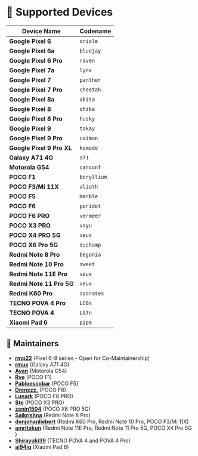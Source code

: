 # 📱 Supported Devices  

| Device Name                | Codename     |
|----------------------------|--------------|
| **Google Pixel 6**         | `oriole`     |
| **Google Pixel 6a**        | `bluejay`    |
| **Google Pixel 6 Pro**     | `raven`      |
| **Google Pixel 7a**        | `lynx`       |
| **Google Pixel 7**         | `panther`    |
| **Google Pixel 7 Pro**     | `cheetah`    |
| **Google Pixel 8a**        | `akita`      |
| **Google Pixel 8**         | `shiba`      |
| **Google Pixel 8 Pro**     | `husky`      |
| **Google Pixel 9**         | `tokay`      |
| **Google Pixel 9 Pro**     | `caiman`     |
| **Google Pixel 9 Pro XL**  | `komodo`     |
| **Galaxy A71 4G**          | `a71`        |
| **Motorola G54**           | `cancunf`    |
| **POCO F1**                | `beryllium`  |
| **POCO F3/Mi 11X**         | `alioth`     |
| **POCO F5**                | `marble`     |
| **POCO F6**                | `peridot`    |
| **POCO F6 PRO**            | `vermeer`    |
| **POCO X3 PRO**            | `vayu`       |
| **POCO X4 PRO 5G**         | `veux`       |
| **POCO X6 Pro 5G**         | `duchamp`    |
| **Redmi Note 8 Pro**       | `begonia`    |
| **Redmi Note 10 Pro**      | `sweet`      |
| **Redmi Note 11E Pro**     | `veux`       |
| **Redmi Note 11  Pro 5G**  | `veux`       |
| **Redmi K60 Pro**          | `socrates`   |
| **TECNO POVA 4 Pro**       | `LG8n`       |
| **TECNO POVA 4**           | `LG7n`       |
| **Xiaomi Pad 6**           | `pipa`       |

## 👤 Maintainers  
- **[rmp22](https://github.com/rmp22)** (Pixel 6-9 series - Open for Co-Maintainership)
- **[rmux](https://github.com/rmuxnet)** (Galaxy A71 4G)
- **[Ayan](https://github.com/not-ayan)** (Motorola G54)
- **[Rve](https://github.com/Rve27)** (POCO F1)
- **[Pabloescobar](https://github.com/pabloescobar-reborn)** (POCO F5)
- **[Drenzzz.](https://github.com/Drenzzz)** (POCO F6)
- **[Lunark](https://github.com/ByteWave1014)** (POCO F6 PRO)
- **[Ste](https://github.com/kuroringo90)** (POCO X3 PRO)
- **[zenin1504](https://github.com/zenin1504)** (POCO X6 PRO 5G)
- **[Saikrishna](https://github.com/saikrishna1504)** (Redmi Note 8 Pro)
- **[donjohanliebert](https://github.com/donjohanliebert)** (Redmi K60 Pro, Redmi Note 10 Pro, POCO F3/Mi 11X)
- **[amritokun](https://github.com/amritokun)** (Redmi Note 11E Pro, Redmi Note 11 Pro 5G, POCO X4 Pro 5G )
- **[Shirayuki39](https://github.com/Shirayuki39)** (TECNO POVA 4 and POVA 4 Pro)
- **[ai94iq](https://github.com/ai94iq)** (Xiaomi Pad 6)
